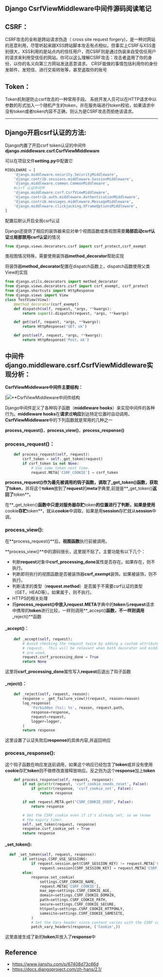 ## Django CsrfViewMiddleware中间件源码阅读笔记

## CSRF：

CSRF攻击的全称是跨站请求伪造（ cross site request forgery)，是一种对网站的恶意利用，尽管听起来跟XSS跨站脚本攻击有点相似，但事实上CSRF与XSS差别很大，XSS利用的是站点内的信任用户，而CSRF则是通过伪装来自受信任用户的请求来利用受信任的网站。你可以这么理解CSRF攻击：攻击者盗用了你的身份，以你的名义向第三方网站发送恶意请求。 CRSF能做的事情包括利用你的身份发邮件、发短信、进行交易转账等，甚至盗取你的账号

## Token：

Token机制是防止csrf攻击的一种常用手段。 系统开发人员可以在HTTP请求中以参数的形式加入一个随机产生的token，并在服务端进行token校验，如果请求中没有token或者token内容不正确，则认为是CSRF攻击而拒绝该请求。

---



## Django开启csrf认证的方法:

Django内置了开启csrf token认证的中间件**django.middleware.csrf.CsrfViewMiddleware**

可以在项目文件**setting.py**中配置它

```python
MIDDLEWARE = [
    'django.middleware.security.SecurityMiddleware',
    'django.contrib.sessions.middleware.SessionMiddleware',
    'django.middleware.common.CommonMiddleware',
    #csrf 认证中间件
    'django.middleware.csrf.CsrfViewMiddleware',
    'django.contrib.auth.middleware.AuthenticationMiddleware',
    'django.contrib.messages.middleware.MessageMiddleware',
    'django.middleware.clickjacking.XFrameOptionsMiddleware',
]
```

配置后默认开启全局csrf认证

Django还提供了相应的装饰器来应对单个视图函数或类视图需要**局部启动csrf认证**或**局部禁用csrf认证**的情况

```python
from django.views.decorators.csrf import csrf_protect,csrf_exempt
```

类视图情况特殊，需要使用装饰器**method_decorator**帮助实现

将装饰器**method_decorator**配置在dispatch函数上，dispatch函数使用父类View的实现

```python
from django.utils.decorators import method_decorator
from django.views.decorators.csrf import csrf_exempt, csrf_protect
from django.shortcuts import HttpResponse
from django.views import View
class TestView(View):
    @method_decorator(csrf_exempt)
    def dispatch(self, request, *args, **kwargs):
        return super().dispatch(request, *args, **kwargs)

    def get(self, request, *args, **kwargs):
        return HttpResponse('GET，ok')

    def post(self, request, *args, **kwargs):
        return HttpResponse('Post，ok')
```

## 中间件django.middleware.csrf.CsrfViewMiddleware实现分析：

**CsrfViewMiddleware中间件主要结构：**

[![**CsrfViewMiddleware中间件结构]( https://user-images.githubusercontent.com/48949693/68041384-673c8d80-fd0b-11e9-920c-762fb0f2856e.jpg )

Django中间件定义了各种钩子函数（**middleware hooks**）来实现中间件的各种行为。**middleware hooks**在**请求**或**响应**到达特定位置时自动调用。**CsrfViewMiddleware**中的下列函数就是常用的几种之一

**process_request()**，**process_view()**，**process_response()**

### process_request()：

```python
    def process_request(self, request):
        csrf_token = self._get_token(request)
        if csrf_token is not None:
            # Use same token next time.
            request.META['CSRF_COOKIE'] = csrf_token
```

**process_request()**作为最先被调用的钩子函数，调取了**_get_token()**函数，获取了**token**，并将这个**token**放到了**request**的**meta**字典里,前提是**_get_token()**返回了**token**。

在**_get_token()**函数中只是对服务器存贮**token**的位置进行了判断，如果是使用**cookie**存贮**token**，就从**cookie**中调取，如果是用**session**存贮就从**session**中调。

### process_view():

在**process_request()**后，**视图函数**执行前被调用。

**process_view()**中的源码很长，这里就不贴了。主要功能有以下几个：

- 判断**request**对象中**csrf_processing_done**属性是否存在。如果存在，则不执行。
- 判断即将执行的视图函数是否被装饰器**csrf_exempt**装饰。如果被装饰，则不执行。
- 判断请求的类型（**request.method**）是否属于不需要csrf认证的类型（GET，HEAD等）。如果属于，则不执行。
- HTTPS的相关处理
- 将**process_request()**中放入**request.META**字典中的**token**与**request**请求中携带的**token**进行比较，一样则调用**_accept()**函数，不一样则调用**_reject()**函数

#### _accept()：

```python
    def _accept(self, request):
        # Avoid checking the request twice by adding a custom attribute to
        # request.  This will be relevant when both decorator and middleware
        # are used.
        request.csrf_processing_done = True
        return None
```

这里将**csrf_processing_done**属性写入**request**后退出了钩子函数

#### _reject()：

```python
    def _reject(self, request, reason):
        response = _get_failure_view()(request, reason=reason)
        log_response(
            'Forbidden (%s): %s', reason, request.path,
            response=response,
            request=request,
            logger=logger,
        )
        return response
```

这里设置了认证失败后**response**的具体内容,并返回响应

### process_response():

这个钩子函数在响应发送前调用，如果这个响应已经包含了**token**或并没有使用**cookie**存贮**token**则不做修改直接释放响应。反之则为这个**response**加上**token**

```python
    def process_response(self, request, response):
        if not getattr(request, 'csrf_cookie_needs_reset', False):
            if getattr(response, 'csrf_cookie_set', False):
                return response

        if not request.META.get("CSRF_COOKIE_USED", False):
            return response

        # Set the CSRF cookie even if it's already set, so we renew
        # the expiry timer.
        self._set_token(request, response)
        response.csrf_cookie_set = True
        return response
```

#### _set_token():

```python
  def _set_token(self, request, response):
        if settings.CSRF_USE_SESSIONS:
            if request.session.get(CSRF_SESSION_KEY) != request.META['CSRF_COOKIE']:
                request.session[CSRF_SESSION_KEY] = request.META['CSRF_COOKIE']
        else:
            response.set_cookie(
                settings.CSRF_COOKIE_NAME,
                request.META['CSRF_COOKIE'],
                max_age=settings.CSRF_COOKIE_AGE,
                domain=settings.CSRF_COOKIE_DOMAIN,
                path=settings.CSRF_COOKIE_PATH,
                secure=settings.CSRF_COOKIE_SECURE,
                httponly=settings.CSRF_COOKIE_HTTPONLY,
                samesite=settings.CSRF_COOKIE_SAMESITE,
            )
            # Set the Vary header since content varies with the CSRF cookie.
            patch_vary_headers(response, ('Cookie',))
```

这里直接生成了新的**token**并放入了**response**中

## Reference

- https://www.jianshu.com/p/67408d73c66d
- https://docs.djangoproject.com/zh-hans/2.1/
